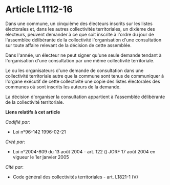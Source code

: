 # Article L1112-16

Dans une commune, un cinquième des électeurs inscrits sur les listes électorales et, dans les autres collectivités
territoriales, un dixième des électeurs, peuvent demander à ce que soit inscrite à l'ordre du jour de l'assemblée délibérante
de la collectivité l'organisation d'une consultation sur toute affaire relevant de la décision de cette assemblée.

Dans l'année, un électeur ne peut signer qu'une seule demande tendant à l'organisation d'une consultation par une même
collectivité territoriale.

Le ou les organisateurs d'une demande de consultation dans une collectivité territoriale autre que la commune sont tenus de
communiquer à l'organe exécutif de cette collectivité une copie des listes électorales des communes où sont inscrits les
auteurs de la demande.

La décision d'organiser la consultation appartient à l'assemblée délibérante de la collectivité territoriale.

**Liens relatifs à cet article**

_Codifié par_:

  - Loi n°96-142 1996-02-21

_Créé par_:

  - Loi n°2004-809 du 13 août 2004 - art. 122 () JORF 17 août 2004 en vigueur le 1er janvier 2005

_Cité par_:

  - Code général des collectivités territoriales - art. L1821-1 (V)
